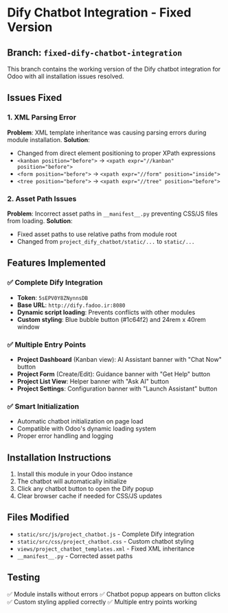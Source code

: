 # Dify Chatbot Integration - Fixed Version

## Branch: `fixed-dify-chatbot-integration`

This branch contains the working version of the Dify chatbot integration for Odoo with all installation issues resolved.

## Issues Fixed

### 1. XML Parsing Error
**Problem**: XML template inheritance was causing parsing errors during module installation.
**Solution**: 
- Changed from direct element positioning to proper XPath expressions
- `<kanban position="before">` → `<xpath expr="//kanban" position="before">`
- `<form position="before">` → `<xpath expr="//form" position="inside">`
- `<tree position="before">` → `<xpath expr="//tree" position="before">`

### 2. Asset Path Issues
**Problem**: Incorrect asset paths in `__manifest__.py` preventing CSS/JS files from loading.
**Solution**: 
- Fixed asset paths to use relative paths from module root
- Changed from `project_dify_chatbot/static/...` to `static/...`

## Features Implemented

### ✅ Complete Dify Integration
- **Token**: `5sEPV0Y8ZNynnsDB`
- **Base URL**: `http://dify.fadoo.ir:8080`
- **Dynamic script loading**: Prevents conflicts with other modules
- **Custom styling**: Blue bubble button (#1c64f2) and 24rem x 40rem window

### ✅ Multiple Entry Points
- **Project Dashboard** (Kanban view): AI Assistant banner with "Chat Now" button
- **Project Form** (Create/Edit): Guidance banner with "Get Help" button  
- **Project List View**: Helper banner with "Ask AI" button
- **Project Settings**: Configuration banner with "Launch Assistant" button

### ✅ Smart Initialization
- Automatic chatbot initialization on page load
- Compatible with Odoo's dynamic loading system
- Proper error handling and logging

## Installation Instructions

1. Install this module in your Odoo instance
2. The chatbot will automatically initialize
3. Click any chatbot button to open the Dify popup
4. Clear browser cache if needed for CSS/JS updates

## Files Modified

- `static/src/js/project_chatbot.js` - Complete Dify integration
- `static/src/css/project_chatbot.css` - Custom chatbot styling  
- `views/project_chatbot_templates.xml` - Fixed XML inheritance
- `__manifest__.py` - Corrected asset paths

## Testing

✅ Module installs without errors
✅ Chatbot popup appears on button clicks
✅ Custom styling applied correctly
✅ Multiple entry points working